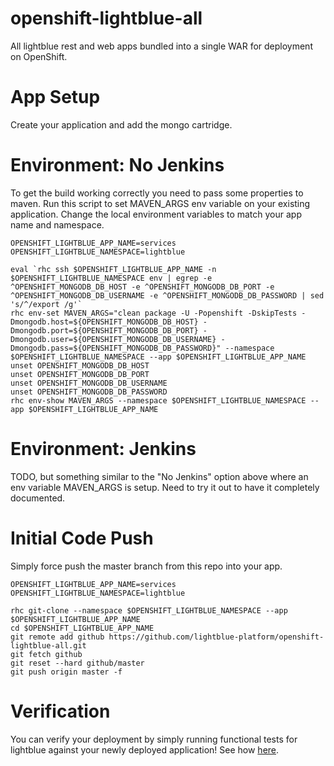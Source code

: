 openshift-lightblue-all
=============

All lightblue rest and web apps bundled into a single WAR for deployment on OpenShift.

# App Setup
Create your application and add the mongo cartridge.

# Environment: No Jenkins
To get the build working correctly you need to pass some properties to maven.  Run this script to set MAVEN_ARGS env variable on your existing application.  Change the local environment variables to match your app name and namespace.

```
OPENSHIFT_LIGHTBLUE_APP_NAME=services
OPENSHIFT_LIGHTBLUE_NAMESPACE=lightblue

eval `rhc ssh $OPENSHIFT_LIGHTBLUE_APP_NAME -n $OPENSHIFT_LIGHTBLUE_NAMESPACE env | egrep -e ^OPENSHIFT_MONGODB_DB_HOST -e ^OPENSHIFT_MONGODB_DB_PORT -e ^OPENSHIFT_MONGODB_DB_USERNAME -e ^OPENSHIFT_MONGODB_DB_PASSWORD | sed 's/^/export /g'`
rhc env-set MAVEN_ARGS="clean package -U -Popenshift -DskipTests -Dmongodb.host=${OPENSHIFT_MONGODB_DB_HOST} -Dmongodb.port=${OPENSHIFT_MONGODB_DB_PORT} -Dmongodb.user=${OPENSHIFT_MONGODB_DB_USERNAME} -Dmongodb.pass=${OPENSHIFT_MONGODB_DB_PASSWORD}" --namespace $OPENSHIFT_LIGHTBLUE_NAMESPACE --app $OPENSHIFT_LIGHTBLUE_APP_NAME
unset OPENSHIFT_MONGODB_DB_HOST
unset OPENSHIFT_MONGODB_DB_PORT
unset OPENSHIFT_MONGODB_DB_USERNAME
unset OPENSHIFT_MONGODB_DB_PASSWORD
rhc env-show MAVEN_ARGS --namespace $OPENSHIFT_LIGHTBLUE_NAMESPACE --app $OPENSHIFT_LIGHTBLUE_APP_NAME
```

# Environment: Jenkins
TODO, but something similar to the "No Jenkins" option above where an env variable MAVEN_ARGS is setup.  Need to try it out to have it completely documented.

# Initial Code Push
Simply force push the master branch from this repo into your app.

```
OPENSHIFT_LIGHTBLUE_APP_NAME=services
OPENSHIFT_LIGHTBLUE_NAMESPACE=lightblue

rhc git-clone --namespace $OPENSHIFT_LIGHTBLUE_NAMESPACE --app $OPENSHIFT_LIGHTBLUE_APP_NAME
cd $OPENSHIFT_LIGHTBLUE_APP_NAME
git remote add github https://github.com/lightblue-platform/openshift-lightblue-all.git
git fetch github
git reset --hard github/master
git push origin master -f
```

# Verification
You can verify your deployment by simply running functional tests for lightblue against your newly deployed application!  See how [here](https://github.com/lightblue-platform/lightblue-tests#functional-tests).
